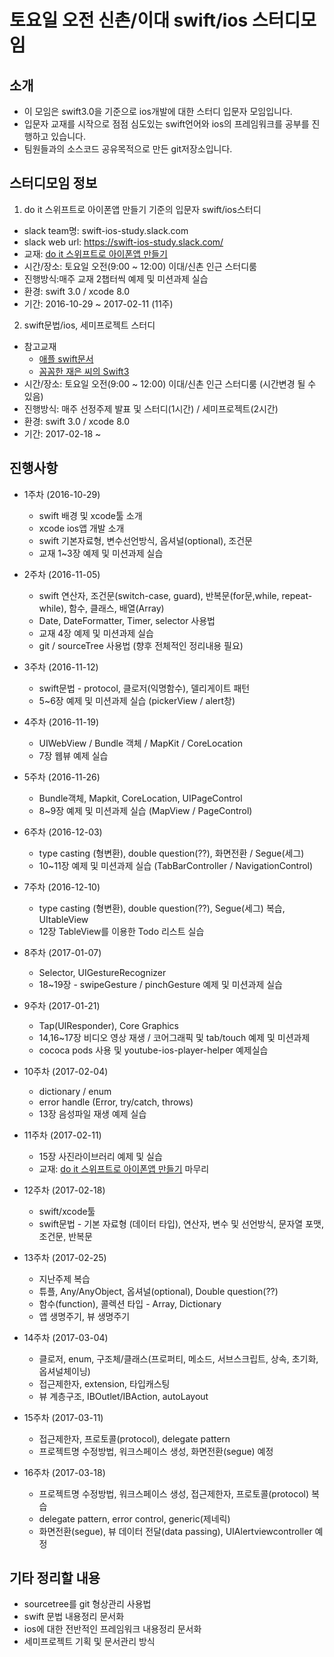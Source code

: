 # 토요일 오전 신촌/이대 swift/ios 스터디모임

## 소개
* 이 모임은 swift3.0을 기준으로 ios개발에 대한 스터디 입문자 모임입니다.
* 입문자 교재를 시작으로 점점 심도있는 swift언어와 ios의 프레임워크를 공부를 진행하고 있습니다.
* 팀원들과의 소스코드 공유목적으로 만든 git저장소입니다.
 
## 스터디모임 정보
1) do it 스위프트로 아이폰앱 만들기 기준의 입문자 swift/ios스터디
* slack team명: swift-ios-study.slack.com
* slack web url: https://swift-ios-study.slack.com/
* 교재: [do it 스위프트로 아이폰앱 만들기](http://book.naver.com/bookdb/book_detail.nhn?bid=10653497)
* 시간/장소: 토요일 오전(9:00 ~ 12:00) 이대/신촌 인근 스터디룸
* 진행방식:매주 교재 2챕터씩 예제 및 미션과제 실습
* 환경: swift 3.0 / xcode 8.0
* 기간: 2016-10-29 ~ 2017-02-11 (11주)

2) swift문법/ios, 세미프로젝트 스터디
* 참고교재
  * [애플 swift문서](
https://developer.apple.com/library/prerelease/content/documentation/Swift/Conceptual/Swift_Programming_Language/)
  * [꼼꼼한 재은 씨의 Swift3](http://book.naver.com/bookdb/book_detail.nhn?bid=11282203)
* 시간/장소: 토요일 오전(9:00 ~ 12:00) 이대/신촌 인근 스터디룸 (시간변경 될 수 있음)
* 진행방식: 매주 선정주제 발표 및 스터디(1시간) / 세미프로젝트(2시간)
* 환경: swift 3.0 / xcode 8.0
* 기간: 2017-02-18 ~

## 진행사항
* 1주차 (2016-10-29)
  * swift 배경 및 xcode툴 소개
  * xcode ios앱 개발 소개
  * swift 기본자료형, 변수선언방식, 옵셔널(optional), 조건문
  * 교재 1~3장 예제 및 미션과제 실습 

* 2주차 (2016-11-05)
  * swift 연산자, 조건문(switch-case, guard), 반복문(for문,while, repeat-while), 함수, 클래스, 배열(Array)
  * Date, DateFormatter, Timer, selector 사용법
  * 교재 4장 예제 및 미션과제 실습
  * git / sourceTree 사용법 (향후 전체적인 정리내용 필요) 

* 3주차 (2016-11-12)
  * swift문법 - protocol, 클로저(익명함수), 델리게이트 패턴
  * 5~6장 예제 및 미션과제 실습 (pickerView / alert창)

* 4주차 (2016-11-19)
  * UIWebView / Bundle 객체 / MapKit / CoreLocation
  * 7장 웹뷰 예제 실습

* 5주차 (2016-11-26)
  * Bundle객체, Mapkit, CoreLocation, UIPageControl
  * 8~9장 예제 및 미션과제 실습 (MapView / PageControl)
 
* 6주차 (2016-12-03)
  * type casting (형변환), double question(??), 화면전환 / Segue(세그)
  * 10~11장 예제 및 미션과제 실습 (TabBarController / NavigationControl)

* 7주차 (2016-12-10)
  * type casting (형변환), double question(??), Segue(세그) 복습, UItableView
  * 12장 TableView를 이용한 Todo 리스트 실습
 
* 8주차 (2017-01-07)
  * Selector, UIGestureRecognizer 
  * 18~19장 - swipeGesture / pinchGesture 예제 및 미션과제 실습

* 9주차 (2017-01-21)
  * Tap(UIResponder), Core Graphics
  * 14,16~17장 비디오 영상 재생 / 코어그래픽 및 tab/touch 예제 및 미션과제
  * cococa pods 사용 및 youtube-ios-player-helper 예제실습

* 10주차 (2017-02-04)
  * dictionary / enum
  * error handle (Error, try/catch, throws)
  * 13장 음성파일 재생 예제 실습
 
* 11주차 (2017-02-11)
  * 15장 사진라이브러리 예제 및 실습
  * 교재: [do it 스위프트로 아이폰앱 만들기](http://book.naver.com/bookdb/book_detail.nhn?bid=10653497) 마무리
 
* 12주차 (2017-02-18)
  * swift/xcode툴
  * swift문법 - 기본 자료형 (데이터 타입), 연산자, 변수 및 선언방식, 문자열 포맷, 조건문, 반복문
 
* 13주차 (2017-02-25)
  * 지난주제 복습
  * 튜플, Any/AnyObject, 옵셔널(optional), Double question(??)
  * 함수(function), 콜렉션 타입 - Array, Dictionary
  * 앱 생명주기, 뷰 생명주기

* 14주차 (2017-03-04)
  * 클로저, enum, 구조체/클래스(프로퍼티, 메소드, 서브스크립트, 상속, 초기화, 옵셔널체이닝)
  * 접근제한자, extension, 타입캐스팅
  * 뷰 계층구조, IBOutlet/IBAction, autoLayout
 
* 15주차 (2017-03-11)
  * 접근제한자, 프로토콜(protocol), delegate pattern
  * 프로젝트명 수정방법, 워크스페이스 생성, 화면전환(segue) 예정

* 16주차 (2017-03-18)
  * 프로젝트명 수정방법, 워크스페이스 생성, 접근제한자, 프로토콜(protocol) 복습
  * delegate pattern, error control, generic(제네릭)
  * 화면전환(segue), 뷰 데이터 전달(data passing), UIAlertviewcontroller 예정
  
## 기타 정리할 내용
* sourcetree를 git 형상관리 사용법
* swift 문법 내용정리 문서화
* ios에 대한 전반적인 프레임워크 내용정리 문서화
* 세미프로젝트 기획 및 문서관리 방식
